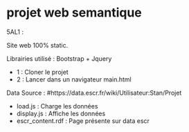 # projet web semantique 

<p>5AL1 :</p>

<p>Site web 100% static.</p> 
<p>Librairies utilisé : Bootstrap + Jquery</p>

* 1 : Cloner le projet
* 2 : Lancer dans un navigateur main.html

<p>Data Source : #https://data.escr.fr/wiki/Utilisateur:Stan/Projet</p>

* load.js : Charge les données
* display.js : Affiche les données
* escr_content.rdf : Page présente sur data escr
